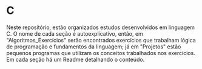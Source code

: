 # C

Neste repositório, estão organizados estudos desenvolvidos em linguagem C.
O nome de cada seção é autoexplicativo, então, em "Algoritmos_Exercícios" serão encontrados exercícios que trabalham lógica de programação e fundamentos da linguagem; já em "Projetos" estão pequenos programas que utilizam os conceitos trabalhados nos exercícios. Em cada seção há um Readme detalhando o conteúdo.